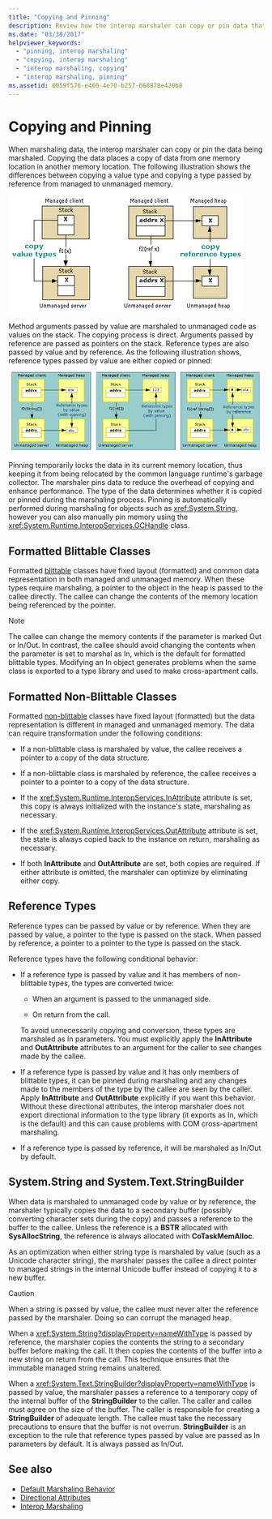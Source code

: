 ```yaml
---
title: "Copying and Pinning"
description: Review how the interop marshaler can copy or pin data that's being marshaled. Copying data places a copy of data from one memory location into another location.
ms.date: "03/30/2017"
helpviewer_keywords:
  - "pinning, interop marshaling"
  - "copying, interop marshaling"
  - "interop marshaling, copying"
  - "interop marshaling, pinning"
ms.assetid: 0059f576-e460-4e70-b257-668870e420b8
---
```

# Copying and Pinning

When marshaling data, the interop marshaler can copy or pin the data being marshaled. Copying the data places a copy of data from one memory location in another memory location. The following illustration shows the differences between copying a value type and copying a type passed by reference from managed to unmanaged memory.

![Diagram that shows how value and reference types are copied.](./media/copying-and-pinning/interop-marshal-copy.gif)

Method arguments passed by value are marshaled to unmanaged code as values on the stack. The copying process is direct. Arguments passed by reference are passed as pointers on the stack. Reference types are also passed by value and by reference. As the following illustration shows, reference types passed by value are either copied or pinned:

![Diagram showing reference types passed by value and by reference.](./media/copying-and-pinning/interop-marshal-reference-pin.gif)

Pinning temporarily locks the data in its current memory location, thus keeping it from being relocated by the common language runtime's garbage collector. The marshaler pins data to reduce the overhead of copying and enhance performance. The type of the data determines whether it is copied or pinned during the marshaling process.  Pinning is automatically performed during marshaling for objects such as <xref:System.String>, however you can also manually pin memory using the <xref:System.Runtime.InteropServices.GCHandle> class.

## Formatted Blittable Classes

Formatted [blittable](blittable-and-non-blittable-types.md) classes have fixed layout (formatted) and common data representation in both managed and unmanaged memory. When these types require marshaling, a pointer to the object in the heap is passed to the callee directly. The callee can change the contents of the memory location being referenced by the pointer.

> [!NOTE]
> The callee can change the memory contents if the parameter is marked Out or In/Out. In contrast, the callee should avoid changing the contents when the parameter is set to marshal as In, which is the default for formatted blittable types. Modifying an In object generates problems when the same class is exported to a type library and used to make cross-apartment calls.

## Formatted Non-Blittable Classes

Formatted [non-blittable](blittable-and-non-blittable-types.md) classes have fixed layout (formatted) but the data representation is different in managed and unmanaged memory. The data can require transformation under the following conditions:

- If a non-blittable class is marshaled by value, the callee receives a pointer to a copy of the data structure.

- If a non-blittable class is marshaled by reference, the callee receives a pointer to a pointer to a copy of the data structure.

- If the <xref:System.Runtime.InteropServices.InAttribute> attribute is set, this copy is always initialized with the instance's state, marshaling as necessary.

- If the <xref:System.Runtime.InteropServices.OutAttribute> attribute is set, the state is always copied back to the instance on return, marshaling as necessary.

- If both **InAttribute** and **OutAttribute** are set, both copies are required. If either attribute is omitted, the marshaler can optimize by eliminating either copy.

## Reference Types

Reference types can be passed by value or by reference. When they are passed by value, a pointer to the type is passed on the stack. When passed by reference, a pointer to a pointer to the type is passed on the stack.

Reference types have the following conditional behavior:

- If a reference type is passed by value and it has members of non-blittable types, the types are converted twice:

  - When an argument is passed to the unmanaged side.

  - On return from the call.

  To avoid unnecessarily copying and conversion, these types are marshaled as In parameters. You must explicitly apply the **InAttribute** and **OutAttribute** attributes to an argument for the caller to see changes made by the callee.

- If a reference type is passed by value and it has only members of blittable types, it can be pinned during marshaling and any changes made to the members of the type by the callee are seen by the caller. Apply **InAttribute** and **OutAttribute** explicitly if you want this behavior. Without these directional attributes, the interop marshaler does not export directional information to the type library (it exports as In, which is the default) and this can cause problems with COM cross-apartment marshaling.

- If a reference type is passed by reference, it will be marshaled as In/Out by default.

## System.String and System.Text.StringBuilder

When data is marshaled to unmanaged code by value or by reference, the marshaler typically copies the data to a secondary buffer (possibly converting character sets during the copy) and passes a reference to the buffer to the callee. Unless the reference is a **BSTR** allocated with **SysAllocString**, the reference is always allocated with **CoTaskMemAlloc**.

As an optimization when either string type is marshaled by value (such as a Unicode character string), the marshaler passes the callee a direct pointer to managed strings in the internal Unicode buffer instead of copying it to a new buffer.

> [!CAUTION]
> When a string is passed by value, the callee must never alter the reference passed by the marshaler. Doing so can corrupt the managed heap.

When a <xref:System.String?displayProperty=nameWithType> is passed by reference, the marshaler copies the contents the string to a secondary buffer before making the call. It then copies the contents of the buffer into a new string on return from the call. This technique ensures that the immutable managed string remains unaltered.

When a <xref:System.Text.StringBuilder?displayProperty=nameWithType> is passed by value, the marshaler passes a reference to a temporary copy of the internal buffer of the **StringBuilder** to the caller. The caller and callee must agree on the size of the buffer. The caller is responsible for creating a **StringBuilder** of adequate length. The callee must take the necessary precautions to ensure that the buffer is not overrun. **StringBuilder** is an exception to the rule that reference types passed by value are passed as In parameters by default. It is always passed as In/Out.

## See also

- [Default Marshaling Behavior](default-marshaling-behavior.md)
- [Directional Attributes](/previous-versions/dotnet/netframework-4.0/77e6taeh(v=vs.100))
- [Interop Marshaling](interop-marshaling.md)

